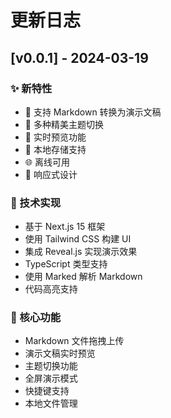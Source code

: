 # 更新日志

## [v0.0.1] - 2024-03-19

### ✨ 新特性

- 🚀 支持 Markdown 转换为演示文稿
- 🎨 多种精美主题切换
- 👀 实时预览功能
- 💾 本地存储支持
- 🌐 离线可用
- 📱 响应式设计

### 🔧 技术实现

- 基于 Next.js 15 框架
- 使用 Tailwind CSS 构建 UI
- 集成 Reveal.js 实现演示效果
- TypeScript 类型支持
- 使用 Marked 解析 Markdown
- 代码高亮支持

### 🎯 核心功能

- Markdown 文件拖拽上传
- 演示文稿实时预览
- 主题切换功能
- 全屏演示模式
- 快捷键支持
- 本地文件管理 